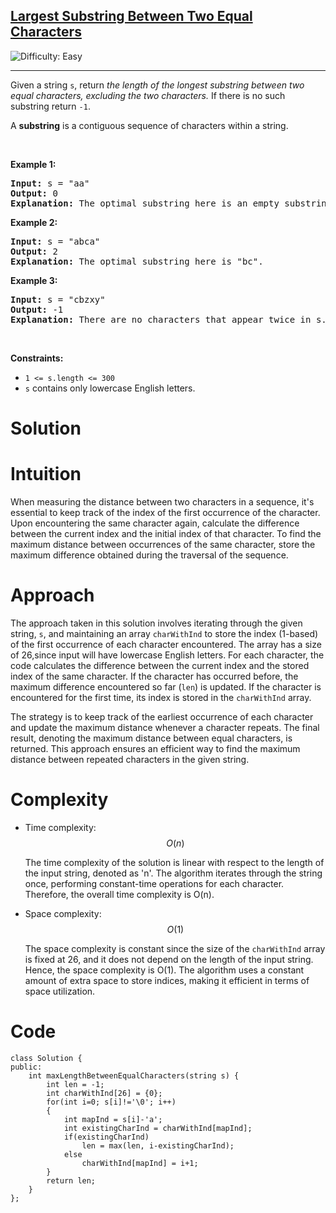 <h2><a href="https://leetcode.com/problems/largest-substring-between-two-equal-characters">Largest Substring Between Two Equal Characters</a></h2> <img src='https://img.shields.io/badge/Difficulty-Easy-brightgreen' alt='Difficulty: Easy' /><hr><p>Given a string <code>s</code>, return <em>the length of the longest substring between two equal characters, excluding the two characters.</em> If there is no such substring return <code>-1</code>.</p>

<p>A <strong>substring</strong> is a contiguous sequence of characters within a string.</p>

<p>&nbsp;</p>
<p><strong class="example">Example 1:</strong></p>

<pre>
<strong>Input:</strong> s = &quot;aa&quot;
<strong>Output:</strong> 0
<strong>Explanation:</strong> The optimal substring here is an empty substring between the two <code>&#39;a&#39;s</code>.</pre>

<p><strong class="example">Example 2:</strong></p>

<pre>
<strong>Input:</strong> s = &quot;abca&quot;
<strong>Output:</strong> 2
<strong>Explanation:</strong> The optimal substring here is &quot;bc&quot;.
</pre>

<p><strong class="example">Example 3:</strong></p>

<pre>
<strong>Input:</strong> s = &quot;cbzxy&quot;
<strong>Output:</strong> -1
<strong>Explanation:</strong> There are no characters that appear twice in s.
</pre>

<p>&nbsp;</p>
<p><strong>Constraints:</strong></p>

<ul>
	<li><code>1 &lt;= s.length &lt;= 300</code></li>
	<li><code>s</code> contains only lowercase English letters.</li>
</ul>



# Solution

# Intuition
When measuring the distance between two characters in a sequence, it's essential to keep track of the index of the first occurrence of the character. Upon encountering the same character again, calculate the difference between the current index and the initial index of that character. To find the maximum distance between occurrences of the same character, store the maximum difference obtained during the traversal of the sequence.


# Approach

The approach taken in this solution involves iterating through the given string, `s`, and maintaining an array `charWithInd` to store the index (1-based) of the first occurrence of each character encountered. The array has a size of 26,since input will have lowercase English letters. For each character, the code calculates the difference between the current index and the stored index of the same character. If the character has occurred before, the maximum difference encountered so far (`len`) is updated. If the character is encountered for the first time, its index is stored in the `charWithInd` array.

The strategy is to keep track of the earliest occurrence of each character and update the maximum distance whenever a character repeats. The final result, denoting the maximum distance between equal characters, is returned. This approach ensures an efficient way to find the maximum distance between repeated characters in the given string.


# Complexity

- Time complexity: $$O(n)$$

    The time complexity of the solution is linear with respect to the length of the input string, denoted as 'n'. The algorithm iterates through the string once, performing constant-time operations for each character. Therefore, the overall time complexity is O(n).

- Space complexity: $$O(1)$$

    The space complexity is constant since the size of the `charWithInd` array is fixed at 26, and it does not depend on the length of the input string. Hence, the space complexity is O(1). The algorithm uses a constant amount of extra space to store indices, making it efficient in terms of space utilization.

# Code
```
class Solution {
public:
    int maxLengthBetweenEqualCharacters(string s) {
        int len = -1;
        int charWithInd[26] = {0};
        for(int i=0; s[i]!='\0'; i++)
        {
            int mapInd = s[i]-'a';
            int existingCharInd = charWithInd[mapInd];
            if(existingCharInd)
                len = max(len, i-existingCharInd);
            else
                charWithInd[mapInd] = i+1;
        }
        return len;
    }
};
```
